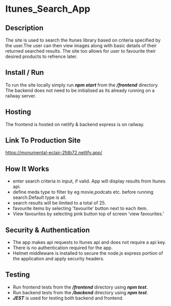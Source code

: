 # Itunes_Search_App

## Description
The site is used to search the Itunes library based on criteria specified by the user.The user can then view images along with basic details of their returned searched results.
The site too allows for user to favourite their desired products to refrence later.

## Install / Run
To run the site locally simply run ***npm start*** from the ***/frontend*** directory.  
The backend does not need to be initialised as its already running on a railway server.

## Hosting
The frontend is hosted on netlify & backend express is on railway.

## Link To Production Site

https://monumental-eclair-2fdb72.netlify.app/

## How It Works
- enter search criteria in input, if valid. App will display results from Itunes api.   
- define meda type to filter by eg movie,podcats etc. before running search.Default type is all.
- search results will be limited to a total of 25.
- favourite items by selecting 'favourite' button next to each item.
- View favourites by selecting pink button top of screen 'view favourites.'

## Security & Authentication
- The app makes api requests to Itunes api and does not require a api key.   
- There is no authentication required for the app.
- Helmet middleware is installed to secure the node.js express portion of the application and apply security headers.

## Testing
- Run frontend tests from the ***/frontend*** directory using ***npm test***.  
- Run backend tests from the ***/backend***  directory using ***npm test***.
- ***JEST*** is used for testing both backend and frontend.


